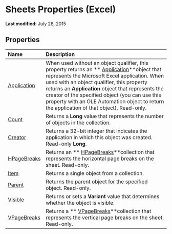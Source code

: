 
# Sheets Properties (Excel)

 **Last modified:** July 28, 2015


## Properties



|**Name**|**Description**|
|:-----|:-----|
| [Application](8c4a5270-0b4b-fd43-a685-f4cb36a887eb.md)|When used without an object qualifier, this property returns an  ** [Application](19b73597-5cf9-4f56-8227-b5211f657f6f.md)**object that represents the Microsoft Excel application. When used with an object qualifier, this property returns an  **Application** object that represents the creator of the specified object (you can use this property with an OLE Automation object to return the application of that object). Read-only.|
| [Count](0211fbdd-8a51-2cee-3695-c2e2ee5e56c8.md)|Returns a  **Long** value that represents the number of objects in the collection.|
| [Creator](55309f12-6967-96c9-29e6-b9ab65c95a6f.md)|Returns a 32-bit integer that indicates the application in which this object was created. Read-only  **Long**.|
| [HPageBreaks](5c7671c6-a00e-5183-db25-898509c7f8e8.md)|Returns an  ** [HPageBreaks](087106a7-ded7-d672-095d-98e7012fa440.md)**collection that represents the horizontal page breaks on the sheet. Read-only.|
| [Item](c0409baa-67df-745a-513b-8a162f051ce4.md)|Returns a single object from a collection.|
| [Parent](6dc641aa-b501-5934-cb64-be277af222c8.md)|Returns the parent object for the specified object. Read-only.|
| [Visible](a30627df-6535-6617-f8dc-6cca34435e8d.md)|Returns or sets a  **Variant** value that determines whether the object is visible.|
| [VPageBreaks](98de4186-6900-b53b-4d4d-91bb8131180f.md)|Returns a  ** [VPageBreaks](98de4186-6900-b53b-4d4d-91bb8131180f.md)**collection that represents the vertical page breaks on the sheet. Read-only.|
